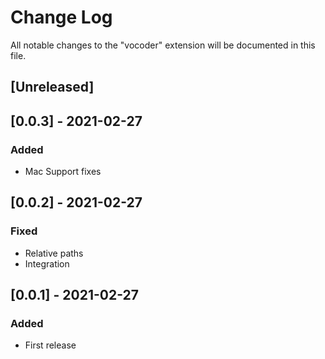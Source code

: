 # Change Log

All notable changes to the "vocoder" extension will be documented in this file.

## [Unreleased]

## [0.0.3] - 2021-02-27
### Added
- Mac Support fixes
## [0.0.2] - 2021-02-27
### Fixed
- Relative paths
- Integration
## [0.0.1] - 2021-02-27
### Added
- First release